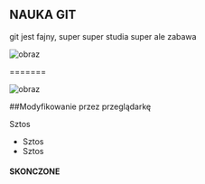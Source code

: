 ## NAUKA GIT
git jest fajny, super super
studia super
ale zabawa


![obraz](https://paczaizm.pl/content/wp-content/uploads/bazur-piesel.jpg)


=======


![obraz](https://www.tabletowo.pl/wp-content/uploads/2018/01/Doge-Piese%C5%82.jpg)


##Modyfikowanie przez przeglądarkę

Sztos
  * Sztos
  * Sztos


#### SKONCZONE
